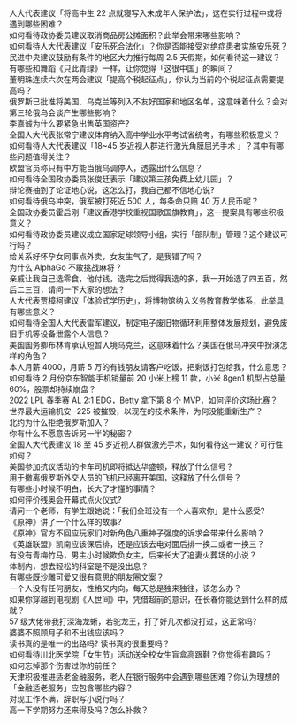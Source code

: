 人大代表建议「将高中生 22 点就寝写入未成年人保护法」，这在实行过程中或将遇到哪些困难？  
如何看待政协委员建议取消商品房公摊面积？此举会带来哪些影响？  
如何看待人大代表建议「安乐死合法化」？你是否能接受对绝症患者实施安乐死？  
民进中央建议鼓励有条件的地区大力推行每周 2.5 天假期，如何看待这一建议？  
有哪些和舞蹈《只此青绿》一样，让你觉得「这很中国」的瞬间？  
董明珠连续六次在两会建议「提高个税起征点」，你认为当前的个税起征点需要提高吗？  
俄罗斯已批准将美国、乌克兰等列入不友好国家和地区名单，这意味着什么？会对第三轮俄乌会谈产生哪些影响？  
李嘉诚为什么要紧急出售英国资产?  
全国人大代表张常宁建议体育纳入高中学业水平考试省统考，有哪些积极意义？  
如何看待人大代表建议「18~45 岁近视人群进行激光角膜屈光手术 」？其中有哪些问题值得关注？  
欧盟官员称只有中方能当俄乌调停人，透露出什么信息？  
如何看待全国政协委员张俊廷表示「建议第三孩免费上幼儿园」？  
辩论赛抽到了论证地心说，这怎么打，我自己都不信地心说?  
如何看待俄乌冲突，俄军被打死近 500 人，每条命只赔 40 万人民币呢？  
全国政协委员霍启刚「建议香港学校重视国歌国旗教育」，这一提案具有哪些积极意义？  
如何看待政协委员建议成立国家足球领导小组，实行「部队制」管理？这个建议可行吗？  
给关系好怀孕女同事点外卖，女友生气了，是我错了吗？  
为什么 AlphaGo 不敢挑战麻将？  
亲戚让我自己选零食，他付钱，选完之后觉得我选的多，我一开始选了四五百，然后二三百，请问一下大家的想法？  
人大代表贾樟柯建议「体验式学历史」，将博物馆纳入义务教育教学体系，此举具有哪些意义？  
如何看待全国人大代表雷军建议，制定电子废旧物循环利用整体发展规划，避免废旧手机等设备泄露个人信息？  
美国国务卿布林肯承认短暂入境乌克兰，这意味着什么？美国在俄乌冲突中扮演怎样的角色？  
本人月薪 4000，月薪 5 万的有钱朋友请客户吃饭，把剩饭打包给我，什么意思？  
如何看待 2 月份京东智能手机销量前 20 小米上榜 11 款，小米 8gen1 机型占总量 60%，股票却持续崩盘？  
2022 LPL 春季赛 AL 2:1 EDG，Betty 拿下第 8 个 MVP，如何评价这场比赛？  
世界最大运输机安 -225 被摧毁，以现在的技术条件，为何没能重新生产？  
北约为什么拒绝俄罗斯加入？  
你有什么不愿意告诉另一半的秘密？  
全国人大代表建议 18 至 45 岁近视人群做激光手术，如何看待这一建议？可行性如何？  
美国参加抗议活动的卡车司机即将抵达华盛顿，释放了什么信号？  
用于撤离俄罗斯外交人员的飞机已经离开美国，这释放了什么信号？  
有哪些小时候不明白，长大了才懂的事情？  
如何评价残奥会开幕式点火仪式?  
请问一个老师，有学生跟她说：「我们全班没有一个人喜欢你」是什么感受?  
《原神》讲了一个什么样的故事?  
《原神》官方不回应玩家们对新角色八重神子强度的诉求会带来什么影响？  
《英雄联盟》凯南应该保后排，还是应该去电对面后排一换二或者一换三？  
有没有青梅竹马，男主小时候欺负女主，后来长大了追妻火葬场的小说？  
体制内，想去轻松的科室是不是没出息？  
有哪些既沙雕可爱又很有意思的朋友圈文案？  
一个人没有任何朋友，性格又内向，每天总是独来独往，该怎么办？  
如果你穿越到电视剧《人世间》中，凭借超前的意识，在长春你能达到什么样的成就？  
57 级大佬带我打深海龙蜥，若驼龙王，打了好几次都没打过，这正常吗?  
婆婆不照顾月子和不出钱应该吗？  
读书真的是唯一的出路吗? 读书真的很重要吗？  
如何看待川北医学院「女生节」活动送全校女生盲盒高跟鞋？你觉得有趣吗？  
如何忘掉那个伤害过你的前任？  
天津积极推进适老金融服务，老人在银行服务中会遇到哪些困难？你认为理想的「金融适老服务」应包含哪些内容？  
对现工作不满，辞职写小说行吗？  
高一下学期努力还来得及吗？怎么补救？  
